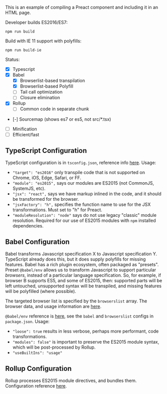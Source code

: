
This is an example of compiling a Preact component and including it in an HTML page. 

Developer builds ES2016/ES7:

    npm run build

Build with IE 11 support with polyfills:

    npm run build-ie

Status:

- [x] Typescript
- [x] Babel
    - [x] Browserlist-based transpilation
    - [x] Browserlist-based Polyfill
    - [ ] Tail call optimization
    - [ ] Closure elimination
- [x] Rollup
  - [ ] Common code in separate chunk
- [-] Sourcemap (shows es7 or es5, not src/*.tsx)
- [ ] Minification
- [ ] Efficient/fast

## TypeScript Configuration

TypeScript configuration is in `tsconfig.json`, reference info [here](http://www.typescriptlang.org/docs/handbook/compiler-options.html). Usage:

- `"target": "es2016"` only transpile code that is not supported on Chrome, iOS, Edge, Safari, or FF.
- `"module": "es2015",` says our modules are ES2015 (not CommonJS, SystemJS, etc).
- `"jsx": "react",` says we have markup inlined in the code, and it should be transformed for the browser.
- `"jsxFactory": "h",` specifies the function name to use for the JSX transformations. Must set to "h" for Preact.
- `"moduleResolution": "node"` says do not use legacy "classic" module resolution. Required for our use of ES2015 modules with `npm` installed dependencies.

## Babel Configuration

Babel transforms Javascript specification X to Javascript specification Y. TypeScript already does this, but it does supply polyfills for missing features. Babel has a rich plugin ecosystem, often packaged as "presets". Preset `@babel/env` allows us to transform Javascript to support particular *browsers*, instead of a particular language specification. So, for example, if browser B supports ES5, and some of ES2015, then: supported parts will be left untouched, unsupported syntax will be transpiled, and missing features will be polyfilled (where possible).

The targeted browser list is specified by the `browserslist` array. The browser data, and usage information are [here](https://github.com/browserslist/browserslist).

`@babel/env` reference is [here](https://babeljs.io/docs/en/babel-preset-env), see the `babel` and `browserslist` configs in `package.json`. Usage:
- `"loose": true` results in less verbose, perhaps more performant, code transformations.
- `"modules": false"` is important to preserve the ES2015 module syntax, which will be post-processed by Rollup.
- `"useBuiltIns": "usage"`

## Rollup Configuration

Rollup processes ES2015 module directives, and bundles them. Configuration reference [here](https://rollupjs.org/guide/en).
